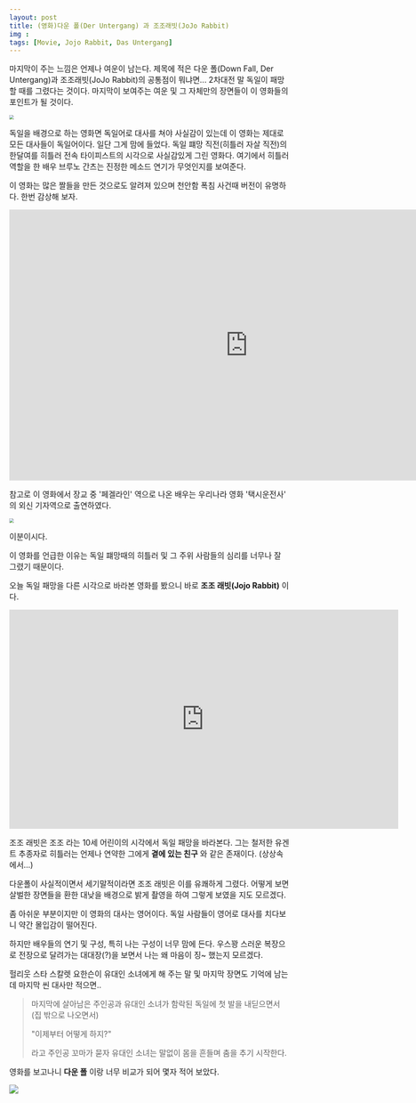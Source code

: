 ```yaml
---
layout: post
title: (영화)다운 폴(Der Untergang) 과 조조래빗(JoJo Rabbit)
img : 
tags: [Movie, Jojo Rabbit, Das Untergang]
---
```




마지막이 주는 느낌은 언제나 여운이 남는다. 제목에 적은 다운 폴(Down Fall, Der Untergang)과 조조래빗(JoJo Rabbit)의 공통점이 뭐냐면... 2차대전 말 독일이 패망할 때를 그렸다는 것이다. 마지막이 보여주는 여운 및 그 자체만의 장면들이 이 영화들의 포인트가 될 것이다. 



<img src="https://blog.jinbo.net/attach/292/1134919084.jpg" style="zoom:50%;" />



독일을 배경으로 하는 영화면 독일어로 대사를 쳐야 사실감이 있는데 이 영화는 제대로 모든 대사들이 독일어이다. 일단 그게 맘에 들었다. 독일 퍠망 직전(히틀러 자살 직전)의 한달여를 히틀러 전속 타이피스트의 시각으로 사실감있게 그린 영화다. 여기에서 히틀러 역할을 한 배우 브루노 간츠는 진정한 메소드 연기가 무엇인지를 보여준다.  

이 영화는 많은 짤들을 만든 것으로도 알려져 있으며 천안함 폭침 사건때 버전이 유명하다. 한번 감상해 보자.



<iframe width="857" height="487" src="https://www.youtube.com/embed/Qj5ccZ6YbcY" frameborder="0" allow="accelerometer; autoplay; encrypted-media; gyroscope; picture-in-picture" allowfullscreen></iframe>



참고로 이 영화에서 장교 중 '페겔라인' 역으로 나온 배우는 우리나라 영화 '택시운전사' 의 외신 기자역으로 출연하였다. 



<img src="https://postfiles.pstatic.net/20140211_2/enitel00_1392085181533o1x1D_JPEG/Fegelein.png?type=w2" style="zoom:50%;" />



이분이시다. 



이 영화를 언급한 이유는 독일 퍠망때의 히틀러 및 그 주위 사람들의 심리를 너무나 잘 그렸기 때문이다. 



오늘 독일 패망을 다른 시각으로 바라본 영화를 봤으니 바로 **조조 래빗(Jojo Rabbit)** 이다.



<iframe width="700" height="394" src="https://www.youtube.com/embed/VTqd4yNFuSw" frameborder="0" allow="accelerometer; autoplay; encrypted-media; gyroscope; picture-in-picture" allowfullscreen></iframe>



조조 래빗은 조조 라는 10세 어린이의 시각에서 독일 패망을 바라본다. 그는 철저한 유겐트 추종자로 히틀러는 언제나 연약한 그에게 **곁에 있는 친구** 와 같은 존재이다. (상상속에서...)

다운폴이 사실적이면서 세기말적이라면 조조 래빗은 이를 유쾌하게 그렸다. 어떻게 보면 살벌한 장면들을 환한 대낮을 배경으로 밝게 촬영을 하여 그렇게 보였을 지도 모르겠다. 

좀 아쉬운 부분이지만 이 영화의 대사는 영어이다. 독일 사람들이 영어로 대사를 치다보니 약간 몰입감이 떨어진다. 

하지만 배우들의 연기 및 구성, 특히 나는 구성이 너무 맘에 든다. 우스꽝 스러운 복장으로 전장으로 달려가는 대대장(?)을 보면서 나는 왜 마음이 징~ 했는지 모르겠다. 

헐리웃 스타 스칼렛 요한슨이 유대인 소녀에게 해 주는 말 및 마지막 장면도 기억에 남는데 마지막 씬 대사만 적으면..  

> 마지막에 살아남은 주인공과 유대인 소녀가 함락된 독일에 첫 발을 내딛으면서 (집 밖으로 나오면서)
>
>  "이제부터 어떻게 하지?" 
>
> 라고 주인공 꼬마가 묻자 유대인 소녀는 말없이 몸을 흔들며 춤을 추기 시작한다. 



영화를 보고나니 **다운 폴** 이랑 너무 비교가 되어 몇자 적어 보았다.



![](/assets/img/sing.png)



